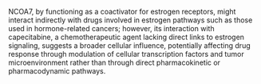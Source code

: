 NCOA7, by functioning as a coactivator for estrogen receptors, might interact indirectly with drugs involved in estrogen pathways such as those used in hormone-related cancers; however, its interaction with capecitabine, a chemotherapeutic agent lacking direct links to estrogen signaling, suggests a broader cellular influence, potentially affecting drug response through modulation of cellular transcription factors and tumor microenvironment rather than through direct pharmacokinetic or pharmacodynamic pathways.